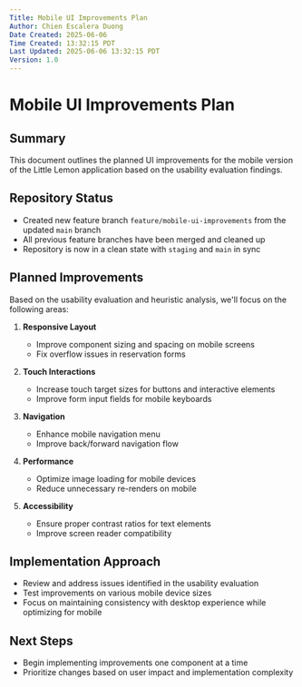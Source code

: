 ```yaml
---
Title: Mobile UI Improvements Plan
Author: Chien Escalera Duong
Date Created: 2025-06-06
Time Created: 13:32:15 PDT
Last Updated: 2025-06-06 13:32:15 PDT
Version: 1.0
---
```


# Mobile UI Improvements Plan

## Summary
This document outlines the planned UI improvements for the mobile version of the Little Lemon application based on the usability evaluation findings.

## Repository Status
- Created new feature branch `feature/mobile-ui-improvements` from the updated `main` branch
- All previous feature branches have been merged and cleaned up
- Repository is now in a clean state with `staging` and `main` in sync

## Planned Improvements
Based on the usability evaluation and heuristic analysis, we'll focus on the following areas:

1. **Responsive Layout**
   - Improve component sizing and spacing on mobile screens
   - Fix overflow issues in reservation forms

2. **Touch Interactions**
   - Increase touch target sizes for buttons and interactive elements
   - Improve form input fields for mobile keyboards

3. **Navigation**
   - Enhance mobile navigation menu
   - Improve back/forward navigation flow

4. **Performance**
   - Optimize image loading for mobile devices
   - Reduce unnecessary re-renders on mobile

5. **Accessibility**
   - Ensure proper contrast ratios for text elements
   - Improve screen reader compatibility

## Implementation Approach
- Review and address issues identified in the usability evaluation
- Test improvements on various mobile device sizes
- Focus on maintaining consistency with desktop experience while optimizing for mobile

## Next Steps
- Begin implementing improvements one component at a time
- Prioritize changes based on user impact and implementation complexity
